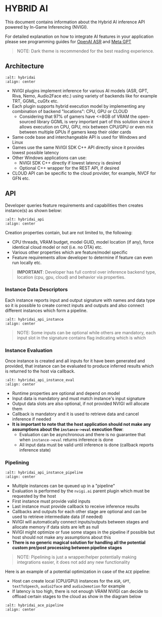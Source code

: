 # HYBRID AI

This document contains information about the Hybrid AI inference API powered by In-Game Inferencing (NVIGI). 

For detailed explanation on how to integrate AI features in your application please see programming guides for [OpenAI ASR](./ProgrammingGuideASR.md) and [Meta GPT](./ProgrammingGuideGPT.md)

> NOTE:
> Dark theme is recommended for the best reading experience.

## Architecture

```{image} media/hybridai.svg
:alt: hybridai
:align: center
```

* NVIGI plugins implement inference for various AI models (ASR, GPT, Riva, Nemo, Audio2Face etc.) using variety of backends like for example TRT, GGML, cuGfx etc.
* Each plugin supports hybrid execution model by implementing any combination of backend "locations": CPU, GPU or CLOUD
  * Considering that 97% of gamers have <=8GB of VRAM the open-sourced library GGML is very important part of this solution since it allows execution on CPU, GPU, mix between CPU/GPU or even mix between multiple GPUs if gamers keep their older cards
* Same code base and interchangeable API is used for Windows and Linux
* Games use the same NVIGI SDK C++ API directly since it provides lowest possible latency
* Other Windows applications can use:
  * NVIGI SDK C++ directly if lowest latency is desired
  * Optional C++ wrapper for the REST API, if desired
* CLOUD API can be specific to the cloud provider, for example, NVCF for GFN etc.

## API

Developer queries feature requirements and capabilities then creates instance(s) as shown below:

```{image} media/hybridai_api.svg
:alt: hybridai_api
:align: center
```

Creation properties contain, but are not limited to, the following:

* CPU threads, VRAM budget, model GUID, model location (if any), force identical cloud model or not (i.e. no OTA) etc.​
* Various other properties which are feature/model specific​
* Feature requirements allow developer to determine if feature can even run locally etc.​

> **IMPORTANT**:
> Developer has full control over inference backend type, location (cpu, gpu, cloud) and behavior via properties.

### Instance Data Descriptors

Each instance reports input and output signature with names and data type so it is possible to create correct inputs and outputs and also connect different instances which form a pipeline.

```{image} media/hybridai_api_instance.svg
:alt: hybridai_api_instance
:align: center
```

> NOTE:
> Some inputs can be optional while others are mandatory, each input slot in the signature contains flag indicating which is which

### Instance Evaluation

Once instance is created and all inputs for it have been generated and provided, that instance can be evaluated to produce inferred results which is returned to the host via callback.

```{image} media/hybridai_api_instance_eval.svg
:alt: hybridai_api_instance_eval
:align: center
```

* Runtime properties are optional and depend on model
* Input data is mandatory and must match instance's input signature
* Output data slots are also optional, if not provided NVIGI will allocate them
* Callback is mandatory and it is used to retrieve data and cancel inference if needed
* **It is important to note that the host application should not make any assumptions about the `instance->eval` execution flow**:
  * Evaluation can be asynchronous and there is no guarantee that when `instance->eval` returns inference is done
  * All input data must be valid until inference is done (callback reports inference state)

### Pipelining

```{image} media/hybridai_api_instance_pipeline.svg
:alt: hybridai_api_instance_pipeline
:align: center
```

* Multiple instances can be queued up in a "pipeline"
* Evaluation is performed by the `nvigi.ai` parent plugin which must be requested by the host
* First instance must provide valid inputs
* Last instance must provide callback to receive inference results
* Callbacks and outputs for each other stage are optional and can be used to retrieve intermediate data (if needed)
* NVIGI will automatically connect inputs/outputs between stages and allocate memory if data slots are left as null
* NVIGI might optimize or fuse some stages in the pipeline if possible but host should not make any assumptions about this
* **There is no generic magical solution for handling all the potential custom pre/post processing between pipeline stages**

> NOTE:
> Pipelining is just a wrapper/helper potentially making integrations easier, it does not add any new functionality

Here is an example of a potential optimization in case of the `ACE` pipeline:

* Host can create local (CPU/GPU) instances for the `ASR`, `GPT`, `textToSpeech`, `audio2face` and `audio2emotion` for example
* If latency is too high, there is not enough VRAM NVIGI can decide to offload certain stages to the cloud as show in the diagram below

```{image} media/hybridai_ace_pipeline.svg
:alt: hybridai_ace_pipeline
:align: center
```
